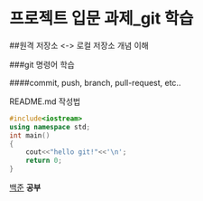 # 프로젝트 입문 과제_git 학습 

##원격 저장소 <->  로컬 저장소 개념 이해

###git 명령어 학습

####commit, push, branch, pull-request, etc..

README.md 작성법
~~~c++
#include<iostream>
using namespace std;
int main()
{
	cout<<"hello git!"<<'\n';
	return 0;
} 
~~~

[백준](https://www.acmicpc.net/user/back4740)
**공부**


